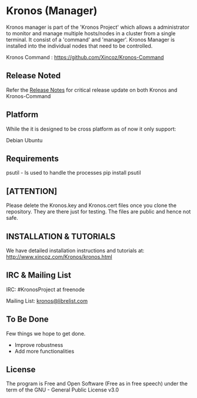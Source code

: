 Kronos (Manager)
================

Kronos manager is part of the 'Kronos Project' which allows a administrator to monitor and manage multiple hosts/nodes in a cluster from a single terminal. It consist of a 'command' and 'manager'. Kronos Manager is installed into the individual nodes that need to be controlled.


Kronos Command : <https://github.com/Xincoz/Kronos-Command>

Release Noted
-------------
Refer the [Release Notes](Release.md) for critical release update on both Kronos and Kronos-Command


Platform
------------
While the it is designed to be cross platform as of now it only support:

Debian
Ubuntu


Requirements
-------------
psutil - Is used to handle the processes
    pip install psutil

[ATTENTION]
------------
Please delete the Kronos.key and Kronos.cert files once you clone the repository. They are there just for testing. The files are public and hence not safe. 

INSTALLATION & TUTORIALS
-------------------------
We have detailed installation instructions and tutorials at:
<http://www.xincoz.com/Kronos/kronos.html>



IRC & Mailing List
------------------
IRC: #KronosProject at freenode

Mailing List: kronos@librelist.com 




To Be Done
-----------
Few things we hope to get done.
* Improve robustness
* Add more functionalities 



License
---------------
The program is Free and Open Software (Free as in free speech) under the term of the GNU - General Public License v3.0


